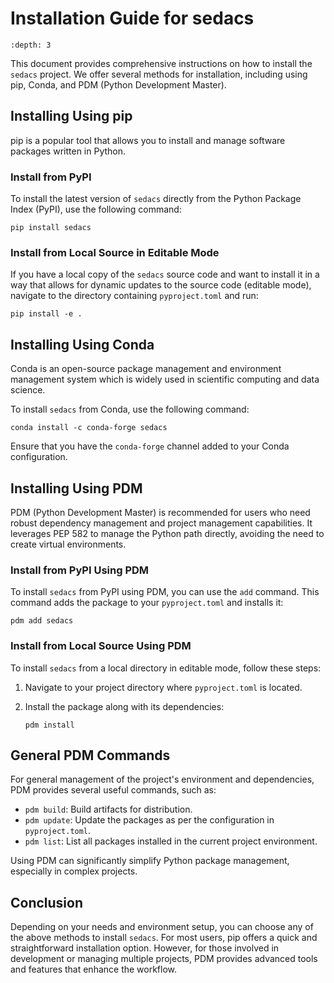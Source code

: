 # Installation Guide for sedacs

```{contents} Table of Contents
:depth: 3
```

This document provides comprehensive instructions on how to install the `sedacs` project. We offer several methods for installation, including using pip, Conda, and PDM (Python Development Master).

## Installing Using pip

pip is a popular tool that allows you to install and manage software packages written in Python.

### Install from PyPI

To install the latest version of `sedacs` directly from the Python Package Index (PyPI), use the following command:

````shell
pip install sedacs
````

### Install from Local Source in Editable Mode

If you have a local copy of the `sedacs` source code and want to install it in a way that allows for dynamic updates to the source code (editable mode), navigate to the directory containing `pyproject.toml` and run:

````shell
pip install -e .
````

## Installing Using Conda

Conda is an open-source package management and environment management system which is widely used in scientific computing and data science.

To install `sedacs` from Conda, use the following command:

````shell
conda install -c conda-forge sedacs
````

Ensure that you have the `conda-forge` channel added to your Conda configuration.

## Installing Using PDM

PDM (Python Development Master) is recommended for users who need robust dependency management and project management capabilities. It leverages PEP 582 to manage the Python path directly, avoiding the need to create virtual environments.

### Install from PyPI Using PDM

To install `sedacs` from PyPI using PDM, you can use the `add` command. This command adds the package to your `pyproject.toml` and installs it:

````shell
pdm add sedacs
````

### Install from Local Source Using PDM

To install `sedacs` from a local directory in editable mode, follow these steps:

1. Navigate to your project directory where `pyproject.toml` is located.

2. Install the package along with its dependencies:

   ````shell
   pdm install
   ````

## General PDM Commands

For general management of the project's environment and dependencies, PDM provides several useful commands, such as:

- `pdm build`: Build artifacts for distribution.
- `pdm update`: Update the packages as per the configuration in `pyproject.toml`.
- `pdm list`: List all packages installed in the current project environment.

Using PDM can significantly simplify Python package management, especially in complex projects.

## Conclusion

Depending on your needs and environment setup, you can choose any of the above methods to install `sedacs`. For most users, pip offers a quick and straightforward installation option. However, for those involved in development or managing multiple projects, PDM provides advanced tools and features that enhance the workflow.
